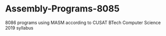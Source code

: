 # Assembly-Programs-8085

8086 programs using MASM according to CUSAT BTech Computer Science 2019 syllabus
